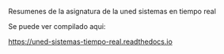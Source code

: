 Resumenes de la asignatura de la uned sistemas en tiempo real

Se puede ver compilado aqui:

https://uned-sistemas-tiempo-real.readthedocs.io
